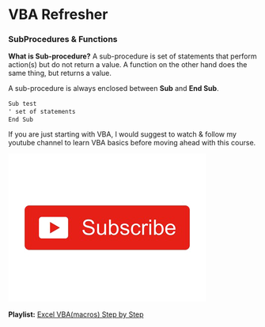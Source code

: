 # VBA Refresher

### SubProcedures & Functions

**What is Sub-procedure?**
A sub-procedure is set of statements that perform action(s) but do not return a value. A function on the other hand does the same thing, but returns a value.

A sub-procedure is always enclosed between **Sub** and **End Sub**.

```
Sub test
' set of statements
End Sub
```

If you are just starting with VBA, I would suggest to watch & follow my youtube channel to learn VBA basics before moving ahead with this course.

<a href="https://www.youtube.com/c/xtremeexcel?sub_confirmation=1"><img src="../images/subscribe.png"></a>

**Playlist:** [Excel VBA(macros) Step by Step](https://www.youtube.com/watch?v=hPrfOYBDGs8&list=PL1R_HJw0CDYIXDfzAR_fVUPfiB35okm93)
